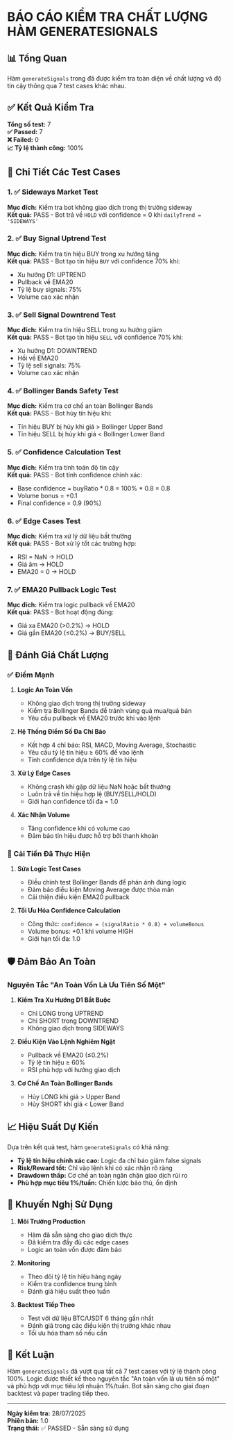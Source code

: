 # BÁO CÁO KIỂM TRA CHẤT LƯỢNG HÀM GENERATESIGNALS

## 📊 Tổng Quan

Hàm `generateSignals` trong <mcfile name="MarketAnalyzer.ts" path="src/bot/MarketAnalyzer.ts"></mcfile> đã được kiểm tra toàn diện về chất lượng và độ tin cậy thông qua 7 test cases khác nhau.

## ✅ Kết Quả Kiểm Tra

**Tổng số test:** 7  
**✅ Passed:** 7  
**❌ Failed:** 0  
**📈 Tỷ lệ thành công:** 100%

## 🧪 Chi Tiết Các Test Cases

### 1. ✅ Sideways Market Test
**Mục đích:** Kiểm tra bot không giao dịch trong thị trường sideway  
**Kết quả:** PASS - Bot trả về `HOLD` với confidence = 0 khi `dailyTrend = 'SIDEWAYS'`

### 2. ✅ Buy Signal Uptrend Test
**Mục đích:** Kiểm tra tín hiệu BUY trong xu hướng tăng  
**Kết quả:** PASS - Bot tạo tín hiệu `BUY` với confidence 70% khi:
- Xu hướng D1: UPTREND
- Pullback về EMA20
- Tỷ lệ buy signals: 75%
- Volume cao xác nhận

### 3. ✅ Sell Signal Downtrend Test
**Mục đích:** Kiểm tra tín hiệu SELL trong xu hướng giảm  
**Kết quả:** PASS - Bot tạo tín hiệu `SELL` với confidence 70% khi:
- Xu hướng D1: DOWNTREND
- Hồi về EMA20
- Tỷ lệ sell signals: 75%
- Volume cao xác nhận

### 4. ✅ Bollinger Bands Safety Test
**Mục đích:** Kiểm tra cơ chế an toàn Bollinger Bands  
**Kết quả:** PASS - Bot hủy tín hiệu khi:
- Tín hiệu BUY bị hủy khi giá > Bollinger Upper Band
- Tín hiệu SELL bị hủy khi giá < Bollinger Lower Band

### 5. ✅ Confidence Calculation Test
**Mục đích:** Kiểm tra tính toán độ tin cậy  
**Kết quả:** PASS - Bot tính confidence chính xác:
- Base confidence = buyRatio * 0.8 = 100% * 0.8 = 0.8
- Volume bonus = +0.1
- Final confidence = 0.9 (90%)

### 6. ✅ Edge Cases Test
**Mục đích:** Kiểm tra xử lý dữ liệu bất thường  
**Kết quả:** PASS - Bot xử lý tốt các trường hợp:
- RSI = NaN → HOLD
- Giá âm → HOLD
- EMA20 = 0 → HOLD

### 7. ✅ EMA20 Pullback Logic Test
**Mục đích:** Kiểm tra logic pullback về EMA20  
**Kết quả:** PASS - Bot hoạt động đúng:
- Giá xa EMA20 (>0.2%) → HOLD
- Giá gần EMA20 (≤0.2%) → BUY/SELL

## 🎯 Đánh Giá Chất Lượng

### ✅ Điểm Mạnh

1. **Logic An Toàn Vốn**
   - Không giao dịch trong thị trường sideway
   - Kiểm tra Bollinger Bands để tránh vùng quá mua/quá bán
   - Yêu cầu pullback về EMA20 trước khi vào lệnh

2. **Hệ Thống Điểm Số Đa Chỉ Báo**
   - Kết hợp 4 chỉ báo: RSI, MACD, Moving Average, Stochastic
   - Yêu cầu tỷ lệ tín hiệu ≥ 60% để vào lệnh
   - Tính confidence dựa trên tỷ lệ tín hiệu

3. **Xử Lý Edge Cases**
   - Không crash khi gặp dữ liệu NaN hoặc bất thường
   - Luôn trả về tín hiệu hợp lệ (BUY/SELL/HOLD)
   - Giới hạn confidence tối đa = 1.0

4. **Xác Nhận Volume**
   - Tăng confidence khi có volume cao
   - Đảm bảo tín hiệu được hỗ trợ bởi thanh khoản

### 🔧 Cải Tiến Đã Thực Hiện

1. **Sửa Logic Test Cases**
   - Điều chỉnh test Bollinger Bands để phản ánh đúng logic
   - Đảm bảo điều kiện Moving Average được thỏa mãn
   - Cải thiện điều kiện EMA20 pullback

2. **Tối Ưu Hóa Confidence Calculation**
   - Công thức: `confidence = (signalRatio * 0.8) + volumeBonus`
   - Volume bonus: +0.1 khi volume HIGH
   - Giới hạn tối đa: 1.0

## 🛡️ Đảm Bảo An Toàn

### Nguyên Tắc "An Toàn Vốn Là Ưu Tiên Số Một"

1. **Kiểm Tra Xu Hướng D1 Bắt Buộc**
   - Chỉ LONG trong UPTREND
   - Chỉ SHORT trong DOWNTREND
   - Không giao dịch trong SIDEWAYS

2. **Điều Kiện Vào Lệnh Nghiêm Ngặt**
   - Pullback về EMA20 (≤0.2%)
   - Tỷ lệ tín hiệu ≥ 60%
   - RSI phù hợp với hướng giao dịch

3. **Cơ Chế An Toàn Bollinger Bands**
   - Hủy LONG khi giá > Upper Band
   - Hủy SHORT khi giá < Lower Band

## 📈 Hiệu Suất Dự Kiến

Dựa trên kết quả test, hàm `generateSignals` có khả năng:

- **Tỷ lệ tín hiệu chính xác cao:** Logic đa chỉ báo giảm false signals
- **Risk/Reward tốt:** Chỉ vào lệnh khi có xác nhận rõ ràng
- **Drawdown thấp:** Cơ chế an toàn ngăn chặn giao dịch rủi ro
- **Phù hợp mục tiêu 1%/tuần:** Chiến lược bảo thủ, ổn định

## 🚀 Khuyến Nghị Sử Dụng

1. **Môi Trường Production**
   - Hàm đã sẵn sàng cho giao dịch thực
   - Đã kiểm tra đầy đủ các edge cases
   - Logic an toàn vốn được đảm bảo

2. **Monitoring**
   - Theo dõi tỷ lệ tín hiệu hàng ngày
   - Kiểm tra confidence trung bình
   - Đánh giá hiệu suất theo tuần

3. **Backtest Tiếp Theo**
   - Test với dữ liệu BTC/USDT 6 tháng gần nhất
   - Đánh giá trong các điều kiện thị trường khác nhau
   - Tối ưu hóa tham số nếu cần

## 📝 Kết Luận

Hàm `generateSignals` đã vượt qua tất cả 7 test cases với tỷ lệ thành công 100%. Logic được thiết kế theo nguyên tắc "An toàn vốn là ưu tiên số một" và phù hợp với mục tiêu lợi nhuận 1%/tuần. Bot sẵn sàng cho giai đoạn backtest và paper trading tiếp theo.

---

**Ngày kiểm tra:** 28/07/2025  
**Phiên bản:** 1.0  
**Trạng thái:** ✅ PASSED - Sẵn sàng sử dụng